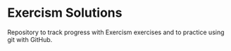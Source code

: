 # Exercism Solutions

Repository to track progress with Exercism exercises and to practice using git with GitHub.